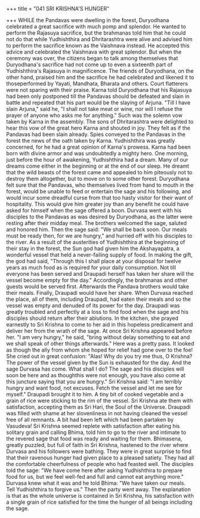+++
title = "041 SRI KRISHNA'S HUNGER"

+++
WHILE the Pandavas were dwelling in
the forest, Duryodhana celebrated a great
sacrifice with much pomp and splendor.
He wanted to perform the Rajasuya
sacrifice, but the brahmanas told him that
he could not do that while Yudhishthira
and Dhritarashtra were alive and advised
him to perform the sacrifice known as the
Vaishnava instead.
He accepted this advice and celebrated the
Vaishnava with great splendor. But when
the ceremony was over, the citizens began
to
talk
among
themselves
that
Duryodhana's sacrifice had not come up to
even a sixteenth part of Yudhishthira's
Rajasuya in magnificence.
The friends of Duryodhana, on the other
hand, praised him and the sacrifice he had
celebrated and likened it to thoseperformed by Yayati, Mandhata, Bharata
and others.
Court flatterers were not sparing with
their praise. Karna told Duryodhana that
his Rajasuya had been only postponed till
the Pandavas should be defeated and slain
in battle and repeated that his part would
be the slaying of Arjuna.
"Till I have slain Arjuna," said he, "I shall
not take meat or wine, nor will I refuse the
prayer of anyone who asks me for
anything." Such was the solemn vow
taken by Karna in the assembly.
The sons of Dhritarashtra were delighted
to hear this vow of the great hero Karna
and shouted in joy. They felt as if the
Pandavas had been slain already.
Spies conveyed to the Pandavas in the
forest the news of the oath taken by
Karna.
Yudhishthira
was
greatly
concerned, for he had a great opinion of
Karna's prowess.
Karna had been born with divine armor
and was undoubtedly a mighty hero. One
morning, just before the hour of
awakening, Yudhishthira had a dream.
Many of our dreams come either in the
beginning or at the end of our sleep. He
dreamt that the wild beasts of the forest
came and appealed to him piteously not to
destroy them altogether, but to move on to
some other forest.
Duryodhana felt sure that the Pandavas,
who themselves lived from hand to mouth
in the forest, would be unable to feed or
entertain the sage and his following, and
would incur some dreadful curse from that
too hasty visitor for their want of
hospitality. This would give him greater
joy than any benefit he could have asked
for himself when the sage offered a boon.
Durvasa went with his disciples to the
Pandavas as was desired by Duryodhana,
as the latter were resting after their
midday meal.
The brothers welcomed the sage, saluted
and honored him. Then the sage said: "We
shall be back soon. Our meals must be
ready then, for we are hungry," and
hurried off with his disciples to the river.
As a result of the austerities of
Yudhishthira at the beginning of their stay
in the forest, the Sun god had given him
the Akshayapatra, a wonderful vessel that
held a never-failing supply of food.
In making the gift, the god had said,
"Through this I shall place at your
disposal for twelve years as much food as
is required for your daily consumption.
Not till everyone has been served and
Draupadi herself has taken her share will
the vessel become empty for the day."
Accordingly, the brahmanas and other
guests would be served first. Afterwards
the Pandava brothers would take their
meals. Finally, Draupadi would have her
share.
When Durvasa reached the place, all of
them, including Draupadi, had eaten their
meals and so the vessel was empty and
denuded of its power for the day.
Draupadi was greatly troubled and
perfectly at a loss to find food when the
sage and his disciples should return after
their ablutions. In the kitchen, she prayed
earnestly to Sri Krishna to come to her aid
in this hopeless predicament and deliver
her from the wrath of the sage.
At once Sri Krishna appeared before her.
"I am very hungry," he said, "bring
without delay something to eat and we
shall speak of other things afterwards."
Here was a pretty pass. It looked as
though the ally from whom she hoped for
relief had gone over to the foe! She cried
out in great confusion: "Alas! Why do you
try me thus, O Krishna? The power of the
vessel given by the Sun is exhausted for
the day. And the sage Durvasa has come.
What shall I do? The sage and his
disciples will soon be here and as thoughthis were not enough, you have also come
at this juncture saying that you are
hungry."
Sri Krishna said: "I am terribly hungry
and want food, not excuses. Fetch the
vessel and let me see for myself."
Draupadi brought it to him. A tiny bit of
cooked vegetable and a grain of rice were
sticking to the rim of the vessel.
Sri Krishna ate them with satisfaction,
accepting them as Sri Hari, the Soul of the
Universe. Draupadi was filled with shame
at her slovenliness in not having cleaned
the vessel free of all remnants. A bit had
been left which had been partaken by
Vasudeva!
Sri
Krishna
seemed
replete
with
satisfaction after eating his solitary grain
and calling Bhima, told him to go to the
river and intimate to the revered sage that
food was ready and waiting for them.
Bhimasena, greatly puzzled, but full of
faith in Sri Krishna, hastened to the river
where Durvasa and his followers were
bathing.
They were in great surprise to find that
their ravenous hunger had given place to a
pleased satiety. They had all the
comfortable cheerfulness of people who
had feasted well.
The disciples told the sage: "We have
come here after asking Yudhishthira to
prepare food for us, but we feel well-fed
and full and cannot eat anything more."
Durvasa knew what it was and he told
Bhima: "We have taken our meals. Tell
Yudhishthira to forgive us." Then the
party went away.
The explanation is that as the whole
universe is contained in Sri Krishna, his
satisfaction with a single grain of rice
satisfied for the time the hunger of all
beings including the sage.